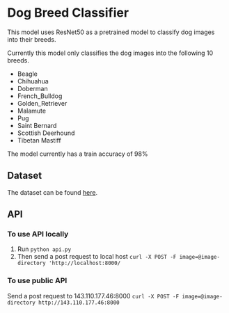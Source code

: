 # Dog Breed Classifier
This model uses ResNet50 as a pretrained model to classify dog images into their breeds.

Currently this model only classifies the dog images into the following 10 breeds. 

 - Beagle
 - Chihuahua
 - Doberman
 - French_Bulldog
 - Golden_Retriever
 - Malamute
 - Pug
 - Saint Bernard
 - Scottish Deerhound
 - Tibetan Mastiff

The model currently has a train accuracy of 98%


## Dataset

The dataset can be found [here](https://www.kaggle.com/c/dog-breed-identification/data).

## API

### To use API locally

 1. Run `python api.py`
 2. Then send a post request to local host 
 `curl -X POST -F image=@image-directory 'http://localhost:8000/`

### To use public API
Send a post request to 143.110.177.46:8000
`curl -X POST -F image=@image-directory http://143.110.177.46:8000`